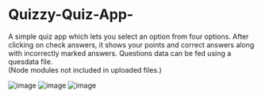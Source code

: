 # Quizzy-Quiz-App-
A simple quiz app which lets you select an option from four options.
After clicking on check answers, it shows your points and correct answers along with incorrectly marked answers.
Questions data can be fed using a quesdata file. <br>
(Node modules not included in uploaded files.)

![image](https://user-images.githubusercontent.com/83227183/222717929-7432e0c4-106b-4d2e-a414-bb53da6b8dfb.png)
![image](https://user-images.githubusercontent.com/83227183/222718005-0899fb3c-07e2-4770-bd56-963b9b598741.png)
![image](https://user-images.githubusercontent.com/83227183/222718061-c41229e4-9f37-40bb-9211-2dac4502badc.png)
